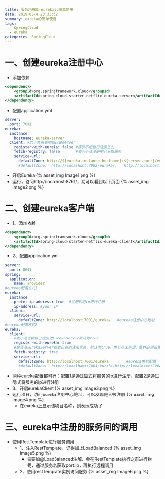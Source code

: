 ```yaml
---
title: 服务注册篇-eureka1:简单使用
date: 2019-03-4 23:33:52
summary: eureka的简单使用
tags:
  - SpringCloud
  - eureka
categories: SpringCloud
---
```

# 一、创建eureka注册中心 #
- 添加依赖
``` xml
<dependency>
	<groupId>org.springframework.cloud</groupId>
	<artifactId>spring-cloud-starter-netflix-eureka-server</artifactId>
</dependency>
```

- 配置application.yml
``` yaml
server:
  port: 7001
eureka:
  instance:
    hostname: eureka-server
  client: #以下两条表明自己是server
    register-with-eureka: false #表示不把自己注册进去
    fetch-registry: false       #表示不从注册中心获取服务
    service-url:
      defaultZone: http://${eureka.instance.hostname}:${server.port}/eureka/     #eureka单机配置，自己的地址  
      #defaultZone:  http://localhost:7002/eureka/,   http://localhost:7003/eureka/          #eureka集群配置，集群中除自己之外其他eureka的地址    
```
- 开启Eureka
{% asset_img Image1.png  %}
- 运行，访问http://localhost:8761/，就可以看到以下页面
{% asset_img Image2.png  %}

# 二、创建eureka客户端 #
- 1、添加依赖
``` xml
<dependency>
    <groupId>org.springframework.cloud</groupId>
    <artifactId>spring-cloud-starter-netflix-eureka-client</artifactId>
</dependency>
```
- 2、配置application.yml
``` yaml
server:
  port: 8001
spring:
  application:
    name: provider
#eureka配置方式1
eureka:
  instance: 
    prefer-ip-address: true  #注册时用ip进行注册
    ip-address: #your IP
  client:
    service-url:
      defaultZone: http://localhost:7001/eureka/   #eureka注册中心地址
#eureka配置方式2
eureka:
  client:
    #表示是否将自己注册进EurekaServer默认为true
    register-with-eureka: true
    #是否从EurekaServer抓取已有的注册信息，默认为true。单节点无所谓，集群必须设置为true才能配合ribbon使用负载均衡
    fetch-registry: true
    service-url:
      defaultZone: http://localhost:7001/eureka        #eureka单机配置
      #defaultZone:  http://localhost:7001/eureka,http://localhost:7002/eureka/,http://localhost:7003/eureka/     #eureka集群配置，集群中所有eureka的地址
```
- 两种eureka配置都可行：配置1是通过显式将服务的ip进行注册，配置2是通过隐式将服务的ip进行注册
- 3、开启eurekaClient
{% asset_img Image3.png %}
- 运行项目，访问eureka注册中心地址，可以发现是否被注册
{% asset_img Image4.png %}
	- 在eureka上显示该项目名称，则表示成功了


# 三、eureka中注册的服务间的调用 #
- 使用RestTemplate进行服务调用
	- 1、注入RestTemplate，记得加上LoadBalanced
{% asset_img Image5.png %}
		- 需要加@LoadBalanced注解，会在RestTemplate执行之前进行拦截，通过服务名获取port:ip，再执行远程调用
	- 2、使用restTemplate实例访问服务
{% asset_img Image6.png %}

